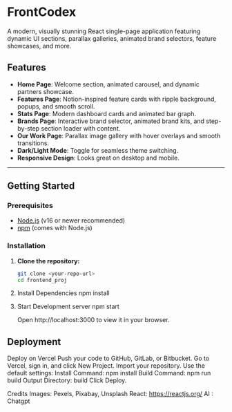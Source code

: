 # FrontCodex

A modern, visually stunning React single-page application featuring dynamic UI sections, parallax galleries, animated brand selectors, feature showcases, and more.


## Features

- **Home Page**: Welcome section, animated carousel, and dynamic partners showcase.
- **Features Page**: Notion-inspired feature cards with ripple background, popups, and smooth scroll.
- **Stats Page**: Modern dashboard cards and animated bar graph.
- **Brands Page**: Interactive brand selector, animated brand kits, and step-by-step section loader with content.
- **Our Work Page**: Parallax image gallery with hover overlays and smooth transitions.
- **Dark/Light Mode**: Toggle for seamless theme switching.
- **Responsive Design**: Looks great on desktop and mobile.

---


## Getting Started

### Prerequisites

- [Node.js](https://nodejs.org/) (v16 or newer recommended)
- [npm](https://www.npmjs.com/) (comes with Node.js)

### Installation

1. **Clone the repository:**
   ```sh
   git clone <your-repo-url>
   cd frontend_proj
2. Install Dependencies
    npm install
3. Start Development server
   npm start

   Open http://localhost:3000 to view it in your browser.

## Deployment
Deploy on Vercel
Push your code to GitHub, GitLab, or Bitbucket.
Go to Vercel, sign in, and click New Project.
Import your repository.
Use the default settings:
Install Command: npm install
Build Command: npm run build
Output Directory: build
Click Deploy.

Credits
Images: Pexels, Pixabay, Unsplash
React: https://reactjs.org/
AI : Chatgpt
